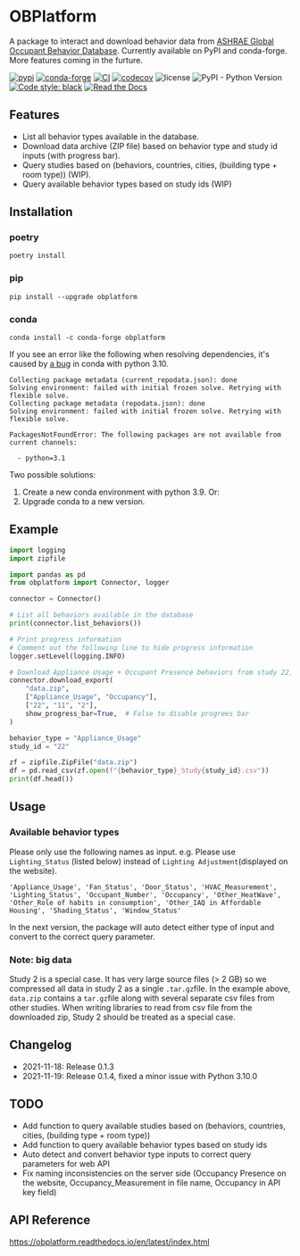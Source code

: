 # OBPlatform

A package to interact and download behavior data from [ASHRAE Global Occupant Behavior Database](https://ashraeobdatabase.com). Currently available on PyPI and conda-forge. More features coming in the furture.

[![pypi](https://img.shields.io/pypi/v/obplatform.svg)](https://pypi.python.org/pypi/obplatform) [![conda-forge](https://img.shields.io/conda/vn/conda-forge/obplatform)](https://github.com/conda-forge/obplatform-feedstock#installing-obplatform) [![CI](https://github.com/umonaca/obplatform/actions/workflows/test.yml/badge.svg?event=push)](https://github.com/umonaca/obplatform/actions?query=event%3Apush+branch%3Amaster) [![codecov](https://codecov.io/gh/umonaca/obplatform/branch/master/graph/badge.svg?token=SCFFFX2IKX)](https://codecov.io/gh/umonaca/obplatform) ![license](https://img.shields.io/github/license/umonaca/obplatform) ![PyPI - Python Version](https://img.shields.io/pypi/pyversions/obplatform) [![Code style: black](https://img.shields.io/badge/code%20style-black-000000.svg)](https://github.com/psf/black) [![Read the Docs](https://img.shields.io/readthedocs/obplatform)](https://obplatform.readthedocs.io/en/latest/index.html)

## Features

- List all behavior types available in the database.
- Download data archive (ZIP file) based on behavior type and study id inputs (with progress bar).
- Query studies based on (behaviors, countries, cities, (building type + room type)) (WIP).
- Query available behavior types based on study ids (WIP)

## Installation

### poetry

```
poetry install
```

### pip

```
pip install --upgrade obplatform
```

### conda

```
conda install -c conda-forge obplatform
```

If you see an error like the following when resolving dependencies, it's caused by [a bug](https://github.com/conda/conda/issues/10969) in conda with python 3.10.

```
Collecting package metadata (current_repodata.json): done
Solving environment: failed with initial frozen solve. Retrying with flexible solve.
Collecting package metadata (repodata.json): done
Solving environment: failed with initial frozen solve. Retrying with flexible solve.

PackagesNotFoundError: The following packages are not available from current channels:

  - python=3.1
```

Two possible solutions:

1. Create a new conda environment with python 3.9. Or:
2. Upgrade conda to a new version.

## Example

```python
import logging
import zipfile

import pandas as pd
from obplatform import Connector, logger

connector = Connector()

# List all behaviors available in the database
print(connector.list_behaviors())

# Print progress information
# Comment out the following line to hide progress information
logger.setLevel(logging.INFO)

# Download Appliance Usage + Occupant Presence behaviors from study 22, 11, and 2.
connector.download_export(
    "data.zip",
    ["Appliance_Usage", "Occupancy"],
    ["22", "11", "2"],
    show_progress_bar=True,  # False to disable progrees bar
)

behavior_type = "Appliance_Usage"
study_id = "22"

zf = zipfile.ZipFile("data.zip")
df = pd.read_csv(zf.open(f"{behavior_type}_Study{study_id}.csv"))
print(df.head())
```

## Usage

### Available behavior types

Please only use the following names as input. e.g. Please use `Lighting_Status` (listed below) instead of  `Lighting Adjustment`(displayed on the website).

```
'Appliance_Usage', 'Fan_Status', 'Door_Status', 'HVAC_Measurement', 'Lighting_Status', 'Occupant_Number', 'Occupancy', 'Other_HeatWave', 'Other_Role of habits in consumption', 'Other_IAQ in Affordable Housing', 'Shading_Status', 'Window_Status'
```

In the next version, the package will auto detect either type of input and convert to the correct query parameter.

### Note: big data

Study 2 is a special case. It has very large source files (> 2 GB) so we compressed all data in study 2 as a single `.tar.gz`file. In the example above, `data.zip` contains a `tar.gz`file along with several separate csv files from other studies. When writing libraries to read from csv file from the downloaded zip, Study 2 should be treated as a special case.

## Changelog

- 2021-11-18:  Release 0.1.3
- 2021-11-19:  Release 0.1.4, fixed a minor issue with Python 3.10.0

## TODO

- Add function to query available studies based on (behaviors, countries, cities, (building type + room type)) 
- Add function to query available behavior types based on study ids
- Auto detect and convert behavior type inputs to correct query parameters for web API
- Fix naming inconsistencies on the server side (Occupancy Presence on the website, Occupancy_Measurement in file name, Occupancy in API key field)

## API Reference

https://obplatform.readthedocs.io/en/latest/index.html

